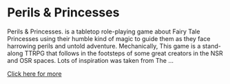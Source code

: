 # Perils &amp; Princesses

Perils & Princesses. is a tabletop role-playing game about Fairy Tale Princesses using their humble kind of magic to guide them as they face harrowing perils and untold adventure. Mechanically, This game is a stand-along TTRPG that follows in the footsteps of some great creators in the NSR and OSR spaces. Lots of inspiration was taken from The ...

[Click here for more](https://perilsandprincesses.com/)
